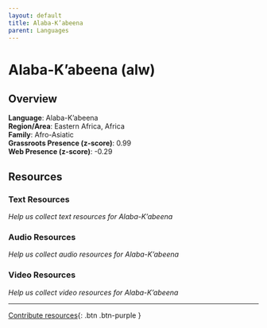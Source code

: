 ```yaml
---
layout: default
title: Alaba-K’abeena
parent: Languages
---
```


# Alaba-K’abeena (alw)

## Overview

**Language**: Alaba-K’abeena  
**Region/Area**: Eastern Africa, Africa  
**Family**: Afro-Asiatic  
**Grassroots Presence (z-score)**: 0.99  
**Web Presence (z-score)**: -0.29  

## Resources

### Text Resources
*Help us collect text resources for Alaba-K’abeena*

### Audio Resources
*Help us collect audio resources for Alaba-K’abeena*

### Video Resources
*Help us collect video resources for Alaba-K’abeena*

---

[Contribute resources](https://forms.office.com/e/1SfLJx3u1r){: .btn .btn-purple }
